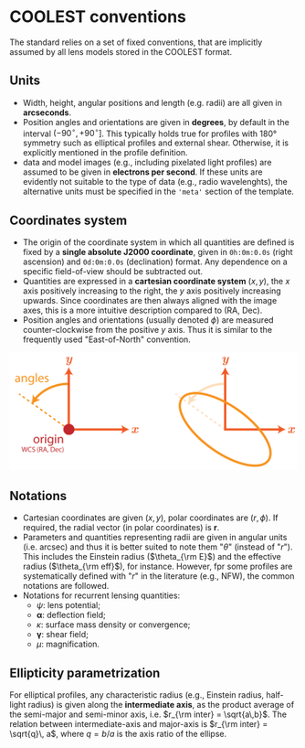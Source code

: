 # COOLEST conventions

The standard relies on a set of fixed conventions, that are implicitly assumed by all lens models stored in the COOLEST format.

## Units

- Width, height, angular positions and length (e.g. radii) are all given in **arcseconds**.
- Position angles and orientations are given in **degrees**, by default in the interval $(-90^\circ, +90^\circ]$. This typically holds true for profiles with 180° symmetry such as elliptical profiles and external shear. Otherwise, it is explicitly mentioned in the profile definition.
- data and model images (e.g., including pixelated light profiles) are assumed to be given in **electrons per second**. If these units are evidently not suitable to the type of data (e.g., radio wavelenghts), the alternative units must be specified in the `'meta'` section of the template.


## Coordinates system

- The origin of the coordinate system in which all quantities are defined is fixed by a **single absolute J2000 coordinate**, given in `0h:0m:0.0s` (right ascension) and `0d:0m:0.0s` (declination) format. Any dependence on a specific field-of-view should be subtracted out.
- Quantities are expressed in a **cartesian coordinate system** $(x, y)$, the $x$ axis positively increasing to the right, the $y$ axis positively increasing upwards. Since coordinates are then always aligned with the image axes, this is a more intuitive description compared to (RA, Dec).
- Position angles and orientations (usually denoted $\phi$) are measured counter-clockwise from the positive $y$ axis. Thus it is similar to the frequently used "East-of-North" convention.

<img src="_static/coordinates.png" alt="drawing" width="600"/>

## Notations

- Cartesian coordinates are given $(x,y)$, polar coordinates are $(r,\phi)$. If required, the radial vector (in polar coordinates) is $\boldsymbol{r}$.
- Parameters and quantities representing radii are given in angular units (i.e. arcsec) and thus it is better suited to note them "$\theta$" (instead of "$r$"). This includes the Einstein radius ($\theta_{\rm E}$) and the effective radius ($\theta_{\rm eff}$), for instance. However, fpr some profiles are systematically defined with "$r$" in the literature (e.g., NFW), the common notations are followed.
- Notations for recurrent lensing quantities:
    - $\psi$: lens potential;
    - $\boldsymbol{\alpha}$: deflection field;
    - $\kappa$: surface mass density or convergence;
    - $\boldsymbol{\gamma}$: shear field;
    - $\mu$: magnification.


## Ellipticity parametrization

For elliptical profiles, any characteristic radius (e.g., Einstein radius, half-light radius) is given along the **intermediate axis**, as the product average of the semi-major and semi-minor axis, i.e. $r_{\rm inter} = \sqrt{a\,b}$. The relation between intermediate-axis and major-axis is $r_{\rm inter} = \sqrt{q}\, a$, where $q = b/a$ is the axis ratio of the ellipse.
